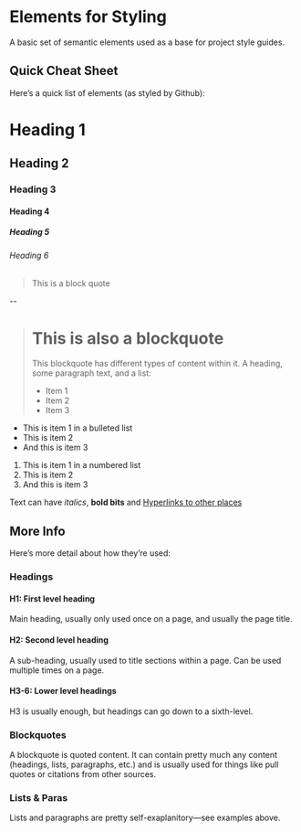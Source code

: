 Elements for Styling
====================

A basic set of semantic elements used as a base for project style guides.

## Quick Cheat Sheet

Here’s a quick list of elements (as styled by Github):

# Heading 1
## Heading 2
### Heading 3
#### Heading 4
##### Heading 5
###### Heading 6

> This is a block quote

--

> # This is also a blockquote
>
> This blockquote has different types of content within it. A heading, some paragraph text, and a list:
>
> - Item 1
> - Item 2
> - Item 3

- This is item 1 in a bulleted list
- This is item 2
- And this is item 3

1. This is item 1 in a numbered list
2. This is item 2
3. And this is item 3

Text can have *italics*, **bold bits** and [Hyperlinks to other places](http://madebyfieldwork.com)

## More Info

Here’s more detail about how they’re used:

### Headings

#### H1: First level heading

Main heading, usually only used once on a page, and usually the page title.

#### H2: Second level heading

A sub-heading, usually used to title sections within a page. Can be used multiple times on a page.

#### H3-6: Lower level headings

H3 is usually enough, but headings can go down to a sixth-level.

### Blockquotes

A blockquote is quoted content. It can contain pretty much any content (headings, lists, paragraphs, etc.) and is usually used for things like pull quotes or citations from other sources.

### Lists & Paras

Lists and paragraphs are pretty self-exaplanitory—see examples above.

